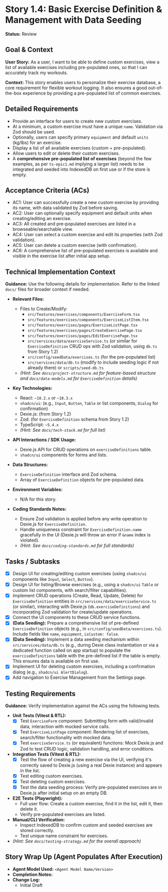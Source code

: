 # Story 1.4: Basic Exercise Definition & Management with Data Seeding

**Status:** Review

## Goal & Context

**User Story:** As a user, I want to be able to define custom exercises, view a list of available exercises including pre-populated ones, so that I can accurately track my workouts.

**Context:** This story enables users to personalize their exercise database, a core requirement for flexible workout logging. It also ensures a good out-of-the-box experience by providing a pre-populated list of common exercises.

## Detailed Requirements

- Provide an interface for users to create new custom exercises.
- At a minimum, a custom exercise must have a unique `name`. Validation via Zod should be used.
- Optionally, users can specify primary `equipment` and default `units` (kg/lbs) for an exercise.
- Display a list of all available exercises (custom + pre-populated).
- Allow users to edit or delete their custom exercises.
- A **comprehensive pre-populated list of exercises** (beyond the few examples, as per `ts-epic1.md` implying a larger list) needs to be integrated and seeded into IndexedDB on first use or if the store is empty.

## Acceptance Criteria (ACs)

- AC1: User can successfully create a new custom exercise by providing its name, with data validated by Zod before saving.
- AC2: User can optionally specify equipment and default units when creating/editing an exercise.
- AC3: All created and pre-populated exercises are listed in a browseable/searchable view.
- AC4: User can select a custom exercise and edit its properties (with Zod validation).
- AC5: User can delete a custom exercise (with confirmation).
- AC6: A comprehensive list of pre-populated exercises is available and visible in the exercise list after initial app setup.

## Technical Implementation Context

**Guidance:** Use the following details for implementation. Refer to the linked `docs/` files for broader context if needed.

- **Relevant Files:**

  - Files to Create/Modify:
    - `src/features/exercises/components/ExerciseForm.tsx`
    - `src/features/exercises/components/ExerciseListItem.tsx`
    - `src/features/exercises/pages/ExerciseListPage.tsx`
    - `src/features/exercises/pages/CreateExercisePage.tsx`
    - `src/features/exercises/pages/EditExercisePage.tsx`
    - `src/services/data/exerciseService.ts` (or similar for `ExerciseDefinition` CRUD ops with Zod validation, using `db.ts` from Story 1.2)
    - `src/config/seedData/exercises.ts` (for the pre-populated list)
    - `src/services/data/db.ts` (modify to include seeding logic if not already there) or `scripts/seed-db.ts`
  - _(Hint: See `docs/project-structure.md` for feature-based structure and `docs/data-models.md` for `ExerciseDefinition` details)_

- **Key Technologies:**

  - React: `~18.2.x` or `~18.3.x`
  - `shadcn/ui`: (e.g., `Input`, `Button`, `Table` or list components, `Dialog` for confirmation)
  - Dexie.js: (from Story 1.2)
  - Zod: (for `ExerciseDefinition` schema from Story 1.2)
  - TypeScript: `~5.4.x`
  - _(Hint: See `docs/tech-stack.md` for full list)_

- **API Interactions / SDK Usage:**

  - Dexie.js API for CRUD operations on `exerciseDefinitions` table.
  - `shadcn/ui` components for forms and lists.

- **Data Structures:**

  - `ExerciseDefinition` interface and Zod schema.
  - Array of `ExerciseDefinition` objects for pre-populated data.

- **Environment Variables:**

  - N/A for this story.

- **Coding Standards Notes:**
  - Ensure Zod validation is applied before any write operation to Dexie.js for `ExerciseDefinition`.
  - Handle uniqueness constraint for `ExerciseDefinition.name` gracefully in the UI (Dexie.js will throw an error if `&name` index is violated).
  - _(Hint: See `docs/coding-standards.md` for full standards)_

## Tasks / Subtasks

- [x] Design UI for creating/editing custom exercises (using `shadcn/ui` components like `Input`, `Select`, `Button`).
- [x] Design UI for listing/Browse exercises (e.g., using a `shadcn/ui` `Table` or custom list components, with search/filter capabilities).
- [x] Implement CRUD operations (Create, Read, Update, Delete) for `ExerciseDefinition` entities in `src/services/data/exerciseService.ts` (or similar), interacting with Dexie.js (`db.exerciseDefinitions`) and incorporating Zod validation for create/update operations.
- [x] Connect the UI components to these CRUD service functions.
- [x] **(Data Seeding):** Prepare a comprehensive list of pre-defined `ExerciseDefinition` objects (e.g., in `src/config/seedData/exercises.ts`). Include fields like `name`, `equipment`, `isCustom: false`.
- [x] **(Data Seeding):** Implement a data seeding mechanism within `src/services/data/db.ts` (e.g., during Dexie class instantiation or via a dedicated function called on app startup) to populate the `exerciseDefinitions` table with the pre-defined list if the table is empty. This ensures data is available on first use.
- [x] Implement UI for deleting custom exercises, including a confirmation dialog (e.g., `shadcn/ui AlertDialog`).
- [x] Add navigation to Exercise Management from the Settings page.

## Testing Requirements

**Guidance:** Verify implementation against the ACs using the following tests.

- **Unit Tests (Vitest & RTL):**
  - [x] Test `ExerciseForm` component: Submitting form with valid/invalid data, interaction with mocked service calls.
  - [x] Test `ExerciseListPage` component: Rendering list of exercises, search/filter functionality with mocked data.
  - [x] Test `exerciseService.ts` (or equivalent) functions: Mock Dexie.js and Zod to test CRUD logic, validation handling, and error conditions.
- **Integration Tests (Vitest & RTL):**
  - [x] Test the flow of creating a new exercise via the UI, verifying it's correctly saved to Dexie.js (using a real Dexie instance) and appears in the list.
  - [x] Test editing custom exercises.
  - [x] Test deleting custom exercises.
  - [x] Test the data seeding process: Verify pre-populated exercises are in Dexie.js after initial setup on an empty DB.
- **E2E Tests (Playwright):**
  - Full user flow: Create a custom exercise, find it in the list, edit it, then delete it.
  - Verify pre-populated exercises are listed.
- **Manual/CLI Verification:**
  - Inspect IndexedDB to confirm custom and seeded exercises are stored correctly.
  - Test unique name constraint for exercises.
- _(Hint: See `docs/testing-strategy.md` for the overall approach)_

## Story Wrap Up (Agent Populates After Execution)

- **Agent Model Used:** `<Agent Model Name/Version>`
- **Completion Notes:**
- **Change Log:**
  - Initial Draft
